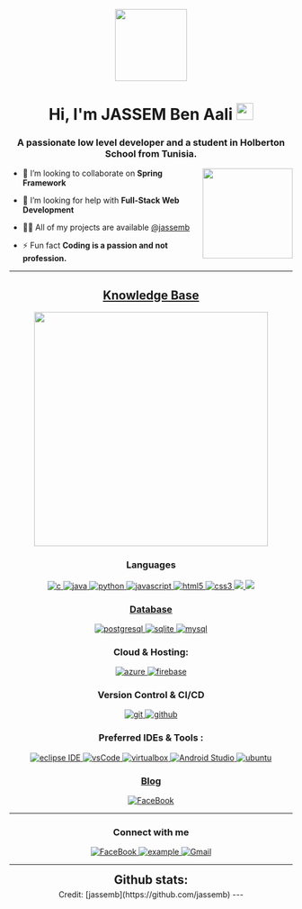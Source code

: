 <p align="center">
  <img style="width:8rem; height:auto" src="https://cdn.dribbble.com/users/1626229/screenshots/14978408/media/55048f248647c65901935800b5838be6.jpg"/>
</p>

<h1 align="center">Hi, I'm JASSEM Ben Aali <img width="30px" src="https://raw.githubusercontent.com/iampavangandhi/iampavangandhi/master/gifs/Hi.gif"></h1>
<h3 font-size="20" align="center">A passionate low level developer and a student in Holberton School from Tunisia.</h3>


<img align="right" style="width:10rem; height:auto" src="https://media3.giphy.com/media/u2pmTWUi0MXjyrMaVj/giphy.gif?cid=ecf05e473u9zvm4sli552cft8h0xemly2pmz9tx5okgt3m78&rid=giphy.gif&ct=g"/>

- 👯 I’m looking to collaborate on **Spring Framework**

- 🤝 I’m looking for help with **Full-Stack Web Development**

- 👨‍💻 All of my projects are available [@jassemb](github.com/jassemb)

- ⚡ Fun fact **Coding is a passion and not profession.**


---


<h2 align="center"><u><b>Knowledge Base</b></u></h2>

<p align="center">
  <img style="width:26rem; height:auto" src="https://media3.giphy.com/media/PmAjqmm4beKervYzFr/giphy.gif?cid=ecf05e478xml53z9q4gmpejkgoh15embz3mm0fwtlb3dejo5&rid=giphy.gif&ct=g"/>
</p>

<h3 align="center">Languages</h3>
<p align="center">
  <a href="https://www.cprogramming.com/" target="_blank"> 
    <img src="https://img.shields.io/badge/C%20programming-A8B9CC.svg?style=for-the-badge&logo=c&logoColor=white"
      alt="c"/>
  </a>
  <a href="https://www.java.com" target="_blank"> 
    <img src="https://img.shields.io/badge/Java-007396.svg?style=for-the-badge&logo=java&logoColor=white" 
      alt="java"/> 
  </a>
  <a href="https://www.pytgon.org target="_blank">
    <img src="https://img.shields.io/badge/Python-3776AB?style=for-the-badge&logo=python&logoColor=white"
      alt="python">
  </a>
  <a href="https://developer.mozilla.org/en-US/docs/Web/JavaScript" target="_blank"> 
    <img src="https://img.shields.io/badge/Javascript-F7DF1E.svg?style=for-the-badge&logo=javascript&logoColor=black"
      alt="javascript"/> 
  </a>
  <a href="https://www.w3.org/html/" target="_blank"> 
    <img src="https://img.shields.io/badge/html-E34F26.svg?style=for-the-badge&logo=html5&logoColor=white"
      alt="html5"/> 
  </a>
  <a href="https://www.w3schools.com/css/" target="_blank">
    <img src="https://img.shields.io/badge/css-1572B6.svg?style=for-the-badge&logo=css3&logoColor=white"
      alt="css3"/>
  </a>
  <a href="https://www.php.net" target="_blank">
    <img src="https://img.shields.io/badge/PHP-777BB4?style=for-the-badge&logo=php&logoColor=white"
  </a>
  <a href="https://www.json.org" target="_blank">
    <img src="https://img.shields.io/badge/json-5E5C5C?style=for-the-badge&logo=json&logoColor=white"
  </a>
</p>

<h3 align="center">Database</h3>
<p align="center">
  <a href="https://www.postgresql.org" target="_blank"> 
    <img src="https://img.shields.io/badge/postgreSQL-4169E1.svg?style=for-the-badge&logo=postgresql&logoColor=white"
      alt="postgresql"/> 
  </a>
  <a href="https://www.sqlite.org/" target="_blank"> 
    <img src="https://img.shields.io/badge/sqlite-003B57.svg?style=for-the-badge&logo=sqlite&logoColor=white"
      alt="sqlite"/> 
  </a>
  <a href="https://www.mysql.com/" target="_blank">
    <img src="https://img.shields.io/badge/MySQL-00000F?style=for-the-badge&logo=mysql&logoColor=white"
      alt="mysql"/>
  </a>

</p>

<h3 align="center">Cloud & Hosting:</h3>
<p align="center">
  <a href="https://azure.microsoft.com/en-in/" target="_blank">
    <img  src="https://img.shields.io/badge/Azure-0078D4?style=for-the-badge&logo=microsoftazure&logoColor=white" alt="azure"/> 
  </a>
  <a href="https://firebase.google.com/" target="_blank">
    <img src="https://img.shields.io/badge/firebase-FFCA28.svg?style=for-the-badge&logo=firebase&logoColor=black" alt="firebase"/>
  </a>

</p>

<h3 align="center">Version Control & CI/CD</h3>
<p align="center">
  <a href="https://git-scm.com/" target="_blank">
    <img src="https://img.shields.io/badge/git-F05032.svg?style=for-the-badge&logo=git&logoColor=white"
      alt="git"/>
  </a>
  <a href="https://github.com/jassemb/" target="_blank">
    <img src="https://img.shields.io/badge/github-181717.svg?style=for-the-badge&logo=github&logoColor=white" alt="github" />
  </a>
</p>

<h3 align="center">Preferred IDEs  & Tools :</h3>
<p align="center"> 
  <a href="https://eclipse.org" target="_blank">
    <img src="https://img.shields.io/badge/eclipse-2C2255.svg?style=for-the-badge&logo=eclipse&logoColor=white" alt="eclipse IDE"/> 
  </a>
  <a href="https://code.visualstudio.com/" target="_blank">
    <img src="https://img.shields.io/badge/vscode-007ACC.svg?style=for-the-badge&logo=visualstudiocode&logoColor=white" alt="vsCode"/> 
  </a>
  <a href="https://www.virtualbox.org/" target="_blank">
    <img src="https://img.shields.io/badge/virtualbox-183A61.svg?style=for-the-badge&logo=virtualbox&logoColor=white"
      alt="virtualbox"/>
  </a>
  <a href="https://android.com" target="_blank">
    <img src="https://img.shields.io/badge/Android%20Studio-3DDC84.svg?style=for-the-badge&logo=android-studio&logoColor=white"
       alt="Android Studio">
  </a>
<a href="https://ubuntu.com/" target="_blank"> 
    <img src="https://img.shields.io/badge/ubuntu-E95420.svg?style=for-the-badge&logo=ubuntu&logoColor=white" alt="ubuntu"/>
</p>

<h3 align="center">Blog</h3>

<div style="margin-top:10px" align="center">
  <div>
    <a href="https://benalijassem201.medium.com/" target="_blank">
      <img src="https://img.shields.io/badge/Medium-12100E?style=for-the-badge&logo=medium&logoColor=white" alt="FaceBook"/>
    </a>
  </div>
</div>

---

<h3 align="center">Connect with me</h3>

<div style="margin-top:10px" align="center">
  <div>
    <a href="https://www.facebook.com/jassem.benali.58/" target="_blank">
      <img src="https://img.shields.io/badge/Facebook-1877F2?style=for-the-badge&logo=facebook&logoColor=white" alt="FaceBook"/>
    </a>
    <a  href="https://www.linkedin.com/in/jassem-ben-ali" target="_blank">
      <img src="https://img.shields.io/badge/Linked%20In-0A66C2.svg?style=for-the-badge&logo=linkedin&logoColor=white" alt="example"/>
    </a>
    <a href="mailto: jasssembenali53@gmail.com">
       <img src="https://img.shields.io/badge/Gmail-D14836?style=for-the-badge&logo=gmail&logoColor=white"
        alt="Gmail">
    </a>
  </div>
</div>
  
---
<div align="center">
<h2 align="center" style="margin: 5px 10px;">Github stats:</h2> 
Credit: [jassemb](https://github.com/jassemb)
                                            ---
